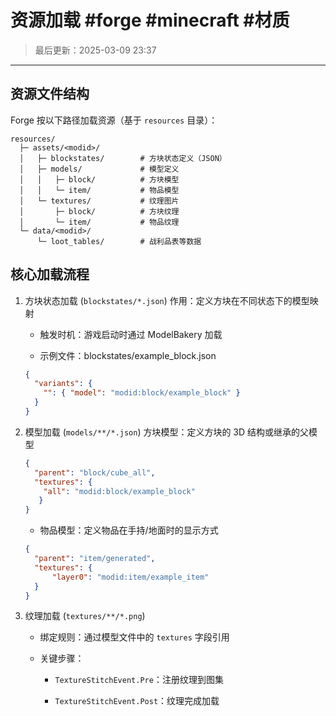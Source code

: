 # 资源加载 #forge #minecraft #材质

>最后更新：2025-03-09 23:37

---

## **资源文件结构**

Forge 按以下路径加载资源（基于 `resources` 目录）：

```text
resources/
  ├─ assets/<modid>/
  │   ├─ blockstates/        # 方块状态定义（JSON）
  │   ├─ models/             # 模型定义
  │   │   ├─ block/          # 方块模型
  │   │   └─ item/           # 物品模型
  │   └─ textures/           # 纹理图片
  │       ├─ block/          # 方块纹理
  │       └─ item/           # 物品纹理
  └─ data/<modid>/
      └─ loot_tables/        # 战利品表等数据
```

## **核心加载流程**

1. 方块状态加载 (`blockstates/*.json`)
作用：定义方块在不同状态下的模型映射

   * 触发时机：游戏启动时通过 ModelBakery 加载

   * 示例文件：blockstates/example_block.json

   ```json
   {
     "variants": {
       "": { "model": "modid:block/example_block" }
     }
   }
   ```

1. 模型加载 (`models/**/*.json`)
方块模型：定义方块的 3D 结构或继承的父模型

   ```json
   {
     "parent": "block/cube_all",
     "textures": {
       "all": "modid:block/example_block"
      }
   }
   ```

   * 物品模型：定义物品在手持/地面时的显示方式

   ```json
   {
     "parent": "item/generated",
     "textures": {
         "layer0": "modid:item/example_item"
     }
   }
   ```

1. 纹理加载 (`textures/**/*.png`)
   * 绑定规则：通过模型文件中的 `textures` 字段引用

   * 关键步骤：

      * `TextureStitchEvent.Pre`：注册纹理到图集

      * `TextureStitchEvent.Post`：纹理完成加载
